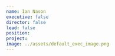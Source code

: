```yaml
---
name: Ian Nason
executive: false
director: false
lead: false
position:  
project:  
image: ../assets/default_exec_image.png
---
```

